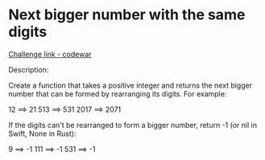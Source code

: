 # Next bigger number with the same digits

[Challenge link - codewar](https://www.codewars.com/kata/55983863da40caa2c900004e/javascript)

Description:

Create a function that takes a positive integer and returns the next bigger number that can be formed by rearranging its digits. For example:

  12 ==> 21
 513 ==> 531
2017 ==> 2071

If the digits can't be rearranged to form a bigger number, return -1 (or nil in Swift, None in Rust):

  9 ==> -1
111 ==> -1
531 ==> -1

